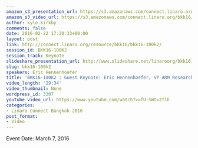 ```yaml
---
amazon_s3_presentation_url: https://s3.amazonaws.com/connect.linaro.org/bkk16/Presentations/Monday/BKK16-100K2.pdf
amazon_s3_video_url: https://s3.amazonaws.com/connect.linaro.org/bkk16/Videos/Monday/BKK16-100K2%20Hennenhoefer%20ARM.mp4
author: kyle.kirkby
comments: false
date: 2016-02-22 17:20:33+00:00
layout: post
link: http://connect.linaro.org/resource/bkk16/bkk16-100k2/
session_id: BKK16-100K2
session_track: Keynote
slideshare_presentation_url: http://www.slideshare.net/linaroorg/bkk16100k2-arm-research-sensors-to-supercomputers
slug: bkk16-100k2
speakers: Eric Hennenhoefer
title: 'BKK16-100K2 : Guest Keynote: Eric Hennenhoefer, VP ARM Research'
video_length: '29:34'
video_thumbnail: None
wordpress_id: 3307
youtube_video_url: https://www.youtube.com/watch?v=fU-SWtv2TlE
categories:
- Linaro Connect Bangkok 2016
post_format:
- Video
---
```


Event Date: March 7, 2016
